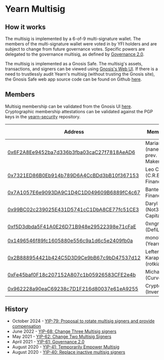 # Yearn Multisig

## How it works

The multisig is implemented by a 6-of-9 multi-signature wallet. The members of the multi-signature wallet were voted in by YFI holders and are subject to change from future governance votes. Specific powers are delegated to the governance multisig, as defined by [Governance 2.0](https://gov.yearn.fi/t/yip-41-temporarily-empower-multisig/3630).

The multisig is implemented as a Gnosis Safe. The multisig's assets, transactions, and signers can be viewed using [Gnosis's Web UI](https://app.safe.global/home?safe=eth:0xFEB4acf3df3cDEA7399794D0869ef76A6EfAff52). If there is a need to trustlessly audit Yearn's multisig (without trusting the Gnosis site), the Gnosis Safe web app source code can be found on Github [here](https://github.com/safe-global/safe-wallet-web).

## Members

Multisig membership can be validated from the Gnosis UI [here](https://app.safe.global/settings/setup?safe=eth:0xFEB4acf3df3cDEA7399794D0869ef76A6EfAff52).  
Cryptographic membership attestations can be validated against the PGP keys in the [yearn-security](https://github.com/yearn/yearn-security/tree/master/keys) repository.

| Address           | Member Name          | Membership Attestation       |
|-------------------|----------------------|------------------------------|
| [0x6F2A8Ee9452ba7d336b3fba03caC27f7818AeAD6](https://etherscan.io/address/0x6F2A8Ee9452ba7d336b3fba03caC27f7818AeAD6) | Mariano Conti (nanexcool.com, prev. MakerDAO) | [Twitter](https://twitter.com/nanexcool/status/1491900804223041540) |
| [0x7321ED86B0Eb914b789D6A4CcBDd3bB10f367153](https://etherscan.io/address/0x7321ED86B0Eb914b789D6A4CcBDd3bB10f367153) | Leo Cheng (C.R.E.A.M. Finance) | [Twitter](https://twitter.com/lumbergdoteth/status/1492736002724876291) |
| [0x7A1057E6e9093DA9C1D4C1D049609B6889fC4c67](https://etherscan.io/address/0x7A1057E6e9093DA9C1D4C1D049609B6889fC4c67) | Banteg (Yearn Finance) | [Twitter](https://twitter.com/bantg/status/1285426492906909696) |
| [0x99BC02c239025E431D5741cC1DbA8CE77fc51CE3](https://etherscan.io/address/0x99BC02c239025E431D5741cC1DbA8CE77fc51CE3) | Daryl Lau (Not3Lau Capital) | [Twitter](https://twitter.com/Daryllautk/status/1285434908383444992) |
| [0xf5D3dbda5F41A0E26D71B948e29522398e71cFaE](https://etherscan.io/address/0xf5D3dbda5F41A0E26D71B948e29522398e71cFaE) | 0xngmi (DefiLlama) | [Twitter](https://twitter.com/0xngmi/status/1590047391797088257) |
| [0x1496546f89fc1605880e556c9a1d6c5e2409fb0a](https://etherscan.io/address/0x1496546f89fc1605880e556c9a1d6c5e2409fb0a) | monoloco (Yearn) | [Gist](https://gist.github.com/therealmonoloco/306ffd61c46c662bb7f8d7a09b2ffb02) |
| [0x2B888954421b424C5D3D9Ce9bB67c9bD47537d12](https://etherscan.io/address/0x2B888954421b424C5D3D9Ce9bB67c9bD47537d12) | Lefteris Karapetsas (rotkiapp) | [Twitter](https://twitter.com/LefterisJP/status/1590083336210644992) |
| [0xFe45baf0F18c207152A807c1b05926583CFE2e4b](https://etherscan.io/address/0xFe45baf0F18c207152A807c1b05926583CFE2e4b) | Michael Egorov (Curve) | [Twitter](add) |
| [0x962228a90eaC69238c7D1F216d80037e61eA9255](https://etherscan.io/address/0x962228a90eaC69238c7D1F216d80037e61eA9255) | CryptoHarry (Inverse) | [Twitter](https://x.com/0xCryptoHarry/status/1848394875659776430) |

## History

- October 2024 - [YIP-79: Proposal to rotate multisig signers and provide compensation](https://snapshot.org/#/veyfi.eth/proposal/0xc7ded2863a10154b6b520921af4ada48d64d74e5b7989f98cdf073542b2e4411)
- June 2022 - [YIP-68: Change Three Multisig signers](https://gov.yearn.fi/t/yip-68-rotate-multisig-signers/12582)
- May 2021 - [YIP-62: Change Two Multisig Signers](https://gov.yearn.fi/t/yip-62-change-two-multisig-signers/10758)
- April 2021 - [YIP-61: Governance 2.0](https://gov.yearn.fi/t/yip-61-governance-2-0/10460)
- August 2020 - [YIP-41: Temporarily Empower Multisig](https://gov.yearn.fi/t/yip-41-temporarily-empower-multisig/3630)
- August 2020 - [YIP-40: Replace inactive multisig signers](https://yips.yearn.fi/YIPS/yip-40)
